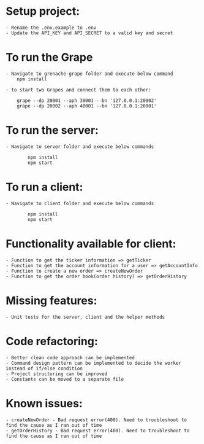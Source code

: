 ﻿# Setup project:

    - Rename the .env.example to .env
    - Update the API_KEY and API_SECRET to a valid key and secret

# To run the Grape

    - Navigate to grenache-grape folder and execute below command
        npm install

    - to start two Grapes and connect them to each other:

        grape --dp 20001 --aph 30001 --bn '127.0.0.1:20002'
        grape --dp 20002 --aph 40001 --bn '127.0.0.1:20001'

# To run the server:

    - Navigate to server folder and execute below commands

            npm install
            npm start

# To run a client:

    - Navigate to client folder and execute below commands

            npm install
            npm start

# Functionality available for client:

    - Function to get the ticker information => getTicker
    - Function to get the account information for a user => getAccountInfo
    - Function to create a new order => createNewOrder
    - Function to get the order book(order history) => getOrderHistory

# Missing features:

    - Unit tests for the server, client and the helper methods

# Code refactoring:

    - Better clean code approach can be implemented
    - Command design pattern can be implemented to decide the worker instead of if/else condition
    - Project structuring can be improved
    - Constants can be moved to a separate file

# Known issues:

    - createNewOrder - Bad request error(400). Need to troubleshoot to find the cause as I ran out of time
    - getOrderHistory - Bad request error(400). Need to troubleshoot to find the cause as I ran out of time
